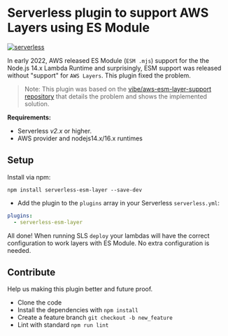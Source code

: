 Serverless plugin to support AWS Layers using ES Module
=============================
[![serverless](http://public.serverless.com/badges/v3.svg)](http://www.serverless.com)

In early 2022, AWS released ES Module (`ESM .mjs`) support for the the Node.js 14.x Lambda Runtime and surprisingly, ESM support was released without "support" for `AWS Layers`. This plugin fixed the problem.

> Note:
> This plugin was based on the [vibe/aws-esm-layer-support repository](https://github.com/vibe/aws-esm-modules-layer-support) that details the problem and shows the implemented solution.


**Requirements:**
* Serverless *v2.x* or higher.
* AWS provider and nodejs14.x/16.x runtimes

## Setup

 Install via npm:
```
npm install serverless-esm-layer --save-dev
```

* Add the plugin to the `plugins` array in your Serverless `serverless.yml`:

```yml
plugins:
  - serverless-esm-layer
```


All done! When running SLS `deploy` your lambdas will have the correct configuration to work layers with ES Module. No extra configuration is needed.

## Contribute

Help us making this plugin better and future proof.

   * Clone the code
   * Install the dependencies with `npm install`
   * Create a feature branch `git checkout -b new_feature`
   * Lint with standard `npm run lint`